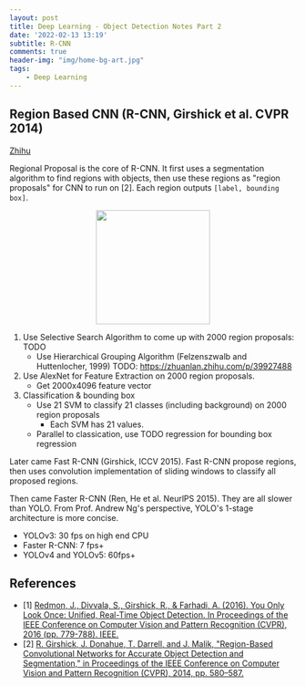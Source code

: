 ```yaml
---
layout: post
title: Deep Learning - Object Detection Notes Part 2
date: '2022-02-13 13:19'
subtitle: R-CNN
comments: true
header-img: "img/home-bg-art.jpg"
tags:
    - Deep Learning
---
```


## Region Based CNN (R-CNN, Girshick et al. CVPR 2014)

[Zhihu](https://zhuanlan.zhihu.com/p/383167028)

Regional Proposal is the core of R-CNN. It first uses a segmentation algorithm to find regions with objects, then use these regions as "region proposals" for CNN to run on [2]. Each region outputs `[label, bounding box]`.

<div style="text-align: center;">
<p align="center">
    <figure>
        <img src="https://github.com/user-attachments/assets/e48cefc4-d7b9-4bb2-9a03-5a8ecebeff45" height="200" alt=""/>
    </figure>
</p>
</div>

1. Use Selective Search Algorithm to come up with 2000 region proposals: TODO
    - Use Hierarchical Grouping Algorithm  (Felzenszwalb and Huttenlocher, 1999)
        TODO: <https://zhuanlan.zhihu.com/p/39927488>
2. Use AlexNet for Feature Extraction on 2000 region proposals.
    - Get 2000x4096 feature vector
3. Classification & bounding box
    - Use 21 SVM to classify 21 classes (including background) on 2000 region proposals
        - Each SVM has 21 values.
    - Parallel to classication, use TODO regression for bounding box regression

Later came Fast R-CNN (Girshick, ICCV 2015). Fast R-CNN propose regions, then uses convolution implementation of sliding windows to classify all proposed regions.

Then came Faster R-CNN (Ren, He et al. NeurlPS 2015). They are all slower than YOLO. From Prof. Andrew Ng's perspective, YOLO's 1-stage architecture is more concise.

- YOLOv3: 30 fps on high end CPU
- Faster R-CNN: 7 fps+
- YOLOv4 and YOLOv5: 60fps+

## References

- [1] [Redmon, J., Divvala, S., Girshick, R., & Farhadi, A. (2016). You Only Look Once: Unified, Real-Time Object Detection. In Proceedings of the IEEE Conference on Computer Vision and Pattern Recognition (CVPR), 2016 (pp. 779-788). IEEE.](https://arxiv.org/pdf/1506.02640)
- [2] [R. Girshick, J. Donahue, T. Darrell, and J. Malik, "Region-Based Convolutional Networks for Accurate Object Detection and Segmentation," in Proceedings of the IEEE Conference on Computer Vision and Pattern Recognition (CVPR), 2014, pp. 580–587.](https://www.cv-foundation.org/openaccess/content_cvpr_2014/papers/Girshick_Rich_Feature_Hierarchies_2014_CVPR_paper.pdf)
